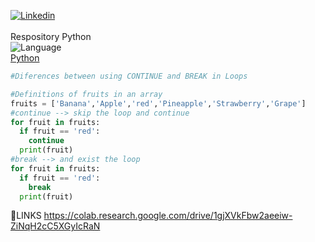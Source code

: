 [![Linkedin](https://img.shields.io/badge/DataAnalyist-Elham%20Selim-blue)](https://www.linkedin.com/in/elham-selim-4a537b121/)
<br />
<br />
Respository Python
<br />
![Language](https://img.shields.io/badge/%3C%2F%3E-language-lightgrey)<br/>
[Python](https://www.python.org/) 
```python
#Diferences between using CONTINUE and BREAK in Loops

#Definitions of fruits in an array
fruits = ['Banana','Apple','red','Pineapple','Strawberry','Grape']
#continue --> skip the loop and continue 
for fruit in fruits:
  if fruit == 'red':
    continue
  print(fruit)
#break --> and exist the loop
for fruit in fruits:
  if fruit == 'red':
    break
  print(fruit)
```
📎LINKS
https://colab.research.google.com/drive/1gjXVkFbw2aeeiw-ZiNqH2cC5XGyIcRaN
